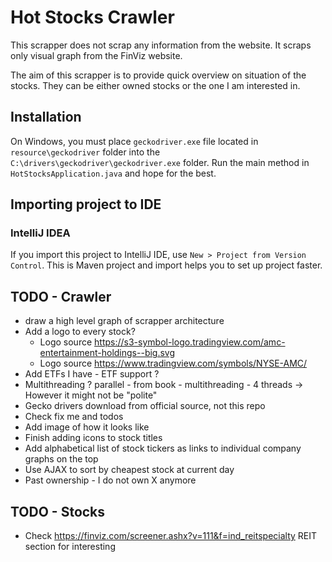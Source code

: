 # Hot Stocks Crawler

This scrapper does not scrap any information from the website. It scraps only visual graph from the FinViz website.

The aim of this scrapper is to provide quick overview on situation of the stocks. They can be either owned stocks or the one I am interested in.

## Installation

On Windows, you must place `geckodriver.exe` file located in `resource\geckodriver` folder into the `C:\drivers\geckodriver\geckodriver.exe` folder. Run the main method in `HotStocksApplication.java` and hope for the best.

## Importing project to IDE

### IntelliJ IDEA
If you import this project to IntelliJ IDE, use `New > Project from Version Control`. This is Maven project and import helps you to set up project faster.

## TODO - Crawler
+ draw a high level graph of scrapper architecture
+ Add a logo to every stock? 
  + Logo source https://s3-symbol-logo.tradingview.com/amc-entertainment-holdings--big.svg
  + Logo source https://www.tradingview.com/symbols/NYSE-AMC/
+ Add ETFs I have - ETF support ?
+ Multithreading ? parallel - from book - multithreading - 4 threads -> However it might not be "polite"
+ Gecko drivers download from official source, not this repo
+ Check fix me and todos
+ Add image of how it looks like
+ Finish adding icons to stock titles
+ Add alphabetical list of stock tickers as links to individual company graphs on the top
+ Use AJAX to sort by cheapest stock at current day
+ Past ownership - I do not own X anymore

## TODO - Stocks
+ Check https://finviz.com/screener.ashx?v=111&f=ind_reitspecialty REIT section for interesting

